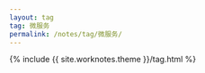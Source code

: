 ```yaml
---
layout: tag
tag: 微服务
permalink: /notes/tag/微服务/
---
```

{% include {{ site.worknotes.theme }}/tag.html %}